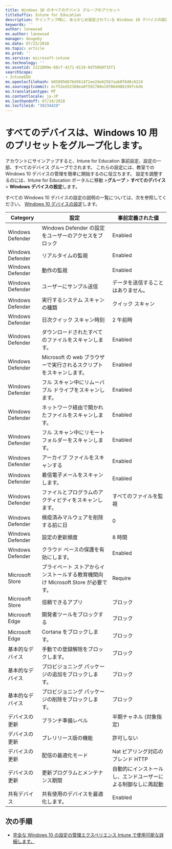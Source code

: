 ```yaml
---
title: Windows 10 のすべてのデバイス グループのプリセット
titleSuffix: Intune for Education
description: サインアップ時に、あらかじめ設定されている Windows 10 デバイスの設定の一覧を参照してください。
keywords: ''
author: lenewsad
ms.author: lanewsad
manager: dougeby
ms.date: 07/23/2018
ms.topic: article
ms.prod: ''
ms.service: microsoft-intune
ms.technology: ''
ms.assetid: 2221009e-68cf-4171-8118-0d750b0f35f1
searchScope:
- IntuneEDU
ms.openlocfilehash: b056056676d561471ee2de625b7aab0f8d0c6224
ms.sourcegitcommit: ecf53ed32308ea0f592788e19f8649801997cbdb
ms.translationtype: MT
ms.contentlocale: ja-JP
ms.lasthandoff: 07/24/2018
ms.locfileid: "39234429"
---
```

# <a name="all-devices-group-presets-for-windows-10"></a>すべてのデバイスは、Windows 10 用のプリセットをグループ化します。
アカウントにサインアップすると、Intune for Education 事前設定、設定の一部、すべてのデバイス グループでされます。 これらの設定には、教室での Windows 10 デバイスの管理を簡単に開始するのに役立ちます。 設定を調整するのには、Intune for Education ポータルに移動 >**グループ** > **すべてのデバイス** > **Windows デバイスの設定**します。  

すべての Windows 10 デバイスの設定の説明の一覧については、次を参照してください。 [Windows 10 デバイスの設定](all-edu-settings-windows.md)します。  

|Category|設定|事前定義された値|
|---|---|---|
|Windows Defender|Windows Defender の設定をユーザーのアクセスをブロック|Enabled
|Windows Defender|リアルタイムの監視|Enabled
|Windows Defender|動作の監視|Enabled
|Windows Defender|ユーザーにサンプル送信|データを送信することはありません。
|Windows Defender|実行するシステム スキャンの種類|クイック スキャン|
|Windows Defender|日次クイック スキャン時刻|2 午前時|
|Windows Defender|ダウンロードされたすべてのファイルをスキャンします。|Enabled|
|Windows Defender|Microsoft の web ブラウザーで実行されるスクリプトをスキャンします。|Enabled|
|Windows Defender|フル スキャン中にリムーバブル ドライブをスキャンします。|Enabled|
|Windows Defender|ネットワーク経由で開かれたファイルをスキャンします。|Enabled|
|Windows Defender|フル スキャン中にリモート フォルダーをスキャンします。|Enabled|
|Windows Defender|アーカイブ ファイルをスキャンする|Enabled|
|Windows Defender|着信電子メールをスキャンします。|Enabled|
|Windows Defender|ファイルとプログラムのアクティビティをスキャンします。|すべてのファイルを監視|
|Windows Defender|検疫済みマルウェアを削除する前に日|0|
|Windows Defender|設定の更新頻度|8 時間|
|Windows Defender|クラウド ベースの保護を有効にします。|Enabled|
|Microsoft Store|プライベート ストアからインストールする教育機関向け Microsoft Store が必要です。|Require|
|Microsoft Store|信頼できるアプリ|ブロック|  
|Microsoft Edge|開発者ツールをブロックする|ブロック|
|Microsoft Edge|Cortana をブロックします。|ブロック|
|基本的なデバイス|手動での登録解除をブロックします。|ブロック|
|基本的なデバイス|プロビジョニング パッケージの追加をブロックします。|ブロック|
|基本的なデバイス|プロビジョニング パッケージの削除をブロックします。|ブロック|
|デバイスの更新|ブランチ準備レベル|半期チャネル (対象指定)
|デバイスの更新|プレリリース版の機能|許可しない
|デバイスの更新|配信の最適化モード|Nat ピアリング対応のブレンド HTTP |
|デバイスの更新|更新プログラムとメンテナンス期間|自動的にインストールし、エンドユーザーによる制御なしに再起動|
|共有デバイス|共有使用のデバイスを最適化します。|Enabled|  

## <a name="next-steps"></a>次の手順

- [完全な Windows 10 の設定の管理エクスペリエンス Intune で使用可能な詳細します。](https://docs.microsoft.com/intune/deploy-use/windows-10-policy-settings-in-microsoft-intune)
